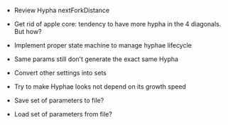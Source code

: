 - Review Hypha nextForkDistance
- Get rid of apple core: tendency to have more hypha in the 4 diagonals. But how?
- Implement proper state machine to manage hyphae lifecycle
- Same params still don't generate the exact same Hypha

- Convert other settings into sets
- Try to make Hyphae looks not depend on its growth speed

- Save set of parameters to file?
- Load set of parameters from file?

